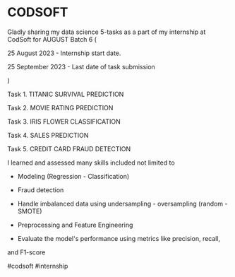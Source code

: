# CODSOFT

Gladly sharing my data science 5-tasks as a part of my internship at CodSoft for AUGUST Batch 6 (

25 August 2023 - Internship start date. 

25 September 2023 - Last date of task submission

)



Task 1. TITANIC SURVIVAL PREDICTION 

Task 2. MOVIE RATING PREDICTION

Task 3. IRIS FLOWER CLASSIFICATION 

Task 4. SALES PREDICTION 

Task 5. CREDIT CARD FRAUD DETECTION 



I learned and assessed many skills included not limited to

- Modeling (Regression - Classification)

- Fraud detection 

- Handle imbalanced data using undersampling - oversampling (random - SMOTE)

- Preprocessing and Feature Engineering 

- Evaluate the model's performance using metrics like precision, recall, 

and F1-score

#codsoft #internship
